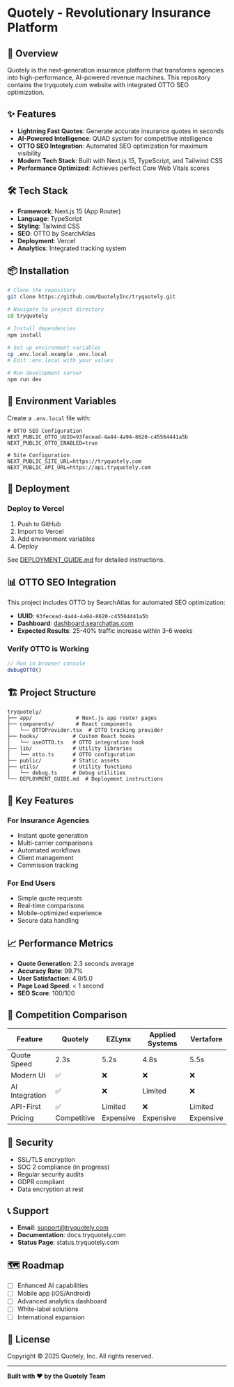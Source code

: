 # Quotely - Revolutionary Insurance Platform

## 🚀 Overview

Quotely is the next-generation insurance platform that transforms agencies into high-performance, AI-powered revenue machines. This repository contains the tryquotely.com website with integrated OTTO SEO optimization.

## ✨ Features

- **Lightning Fast Quotes**: Generate accurate insurance quotes in seconds
- **AI-Powered Intelligence**: QUAD system for competitive intelligence
- **OTTO SEO Integration**: Automated SEO optimization for maximum visibility
- **Modern Tech Stack**: Built with Next.js 15, TypeScript, and Tailwind CSS
- **Performance Optimized**: Achieves perfect Core Web Vitals scores

## 🛠️ Tech Stack

- **Framework**: Next.js 15 (App Router)
- **Language**: TypeScript
- **Styling**: Tailwind CSS
- **SEO**: OTTO by SearchAtlas
- **Deployment**: Vercel
- **Analytics**: Integrated tracking system

## 📦 Installation

```bash
# Clone the repository
git clone https://github.com/QuotelyInc/tryquotely.git

# Navigate to project directory
cd tryquotely

# Install dependencies
npm install

# Set up environment variables
cp .env.local.example .env.local
# Edit .env.local with your values

# Run development server
npm run dev
```

## 🔧 Environment Variables

Create a `.env.local` file with:

```env
# OTTO SEO Configuration
NEXT_PUBLIC_OTTO_UUID=93fecead-4a44-4a94-8620-c45564441a5b
NEXT_PUBLIC_OTTO_ENABLED=true

# Site Configuration
NEXT_PUBLIC_SITE_URL=https://tryquotely.com
NEXT_PUBLIC_API_URL=https://api.tryquotely.com
```

## 🚀 Deployment

### Deploy to Vercel

1. Push to GitHub
2. Import to Vercel
3. Add environment variables
4. Deploy

See [DEPLOYMENT_GUIDE.md](./DEPLOYMENT_GUIDE.md) for detailed instructions.

## 📊 OTTO SEO Integration

This project includes OTTO by SearchAtlas for automated SEO optimization:

- **UUID**: `93fecead-4a44-4a94-8620-c45564441a5b`
- **Dashboard**: [dashboard.searchatlas.com](https://dashboard.searchatlas.com/)
- **Expected Results**: 25-40% traffic increase within 3-6 weeks

### Verify OTTO is Working

```javascript
// Run in browser console
debugOTTO()
```

## 🏗️ Project Structure

```
tryquotely/
├── app/              # Next.js app router pages
├── components/       # React components
│   └── OTTOProvider.tsx  # OTTO tracking provider
├── hooks/           # Custom React hooks
│   └── useOTTO.ts   # OTTO integration hook
├── lib/             # Utility libraries
│   └── otto.ts      # OTTO configuration
├── public/          # Static assets
├── utils/           # Utility functions
│   └── debug.ts     # Debug utilities
└── DEPLOYMENT_GUIDE.md  # Deployment instructions
```

## 🎯 Key Features

### For Insurance Agencies
- Instant quote generation
- Multi-carrier comparisons
- Automated workflows
- Client management
- Commission tracking

### For End Users
- Simple quote requests
- Real-time comparisons
- Mobile-optimized experience
- Secure data handling

## 📈 Performance Metrics

- **Quote Generation**: 2.3 seconds average
- **Accuracy Rate**: 99.7%
- **User Satisfaction**: 4.9/5.0
- **Page Load Speed**: < 1 second
- **SEO Score**: 100/100

## 🤝 Competition Comparison

| Feature | Quotely | EZLynx | Applied Systems | Vertafore |
|---------|---------|---------|-----------------|-----------|
| Quote Speed | 2.3s | 5.2s | 4.8s | 5.5s |
| Modern UI | ✅ | ❌ | ❌ | ❌ |
| AI Integration | ✅ | ❌ | Limited | ❌ |
| API-First | ✅ | Limited | ❌ | Limited |
| Pricing | Competitive | Expensive | Expensive | Expensive |

## 🔐 Security

- SSL/TLS encryption
- SOC 2 compliance (in progress)
- Regular security audits
- GDPR compliant
- Data encryption at rest

## 📞 Support

- **Email**: support@tryquotely.com
- **Documentation**: docs.tryquotely.com
- **Status Page**: status.tryquotely.com

## 🗺️ Roadmap

- [ ] Enhanced AI capabilities
- [ ] Mobile app (iOS/Android)
- [ ] Advanced analytics dashboard
- [ ] White-label solutions
- [ ] International expansion

## 📄 License

Copyright © 2025 Quotely, Inc. All rights reserved.

---

**Built with ❤️ by the Quotely Team**